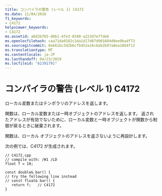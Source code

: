 ```yaml
---
title: コンパイラの警告 (レベル 1) C4172
ms.date: 11/04/2016
f1_keywords:
- C4172
helpviewer_keywords:
- C4172
ms.assetid: a8d2bf65-d8b1-4fe3-8340-a223d7e7fde6
ms.openlocfilehash: caa71da9182c1da1d17d87d901084d0ee9badf73
ms.sourcegitcommit: 0ab61bc3d2b6cfbd52a16c6ab2b97a8ea1864f12
ms.translationtype: MT
ms.contentlocale: ja-JP
ms.lasthandoff: 04/23/2019
ms.locfileid: "62391791"
---
```

# <a name="compiler-warning-level-1-c4172"></a>コンパイラの警告 (レベル 1) C4172

ローカル変数またはテンポラリのアドレスを返します。

関数は、ローカル変数または一時オブジェクトのアドレスを返します。 返されたアドレスが有効でないために、ローカル変数と一時オブジェクトが関数から制御が戻るときに破棄されます。

関数は、ローカル オブジェクトのアドレスを返さないように再設計します。

次の例では、C4172 が生成されます。

```
// C4172.cpp
// compile with: /W1 /LD
float f = 10;

const double& bar() {
// try the following line instead
// const float& bar() {
   return f;   // C4172
}
```
